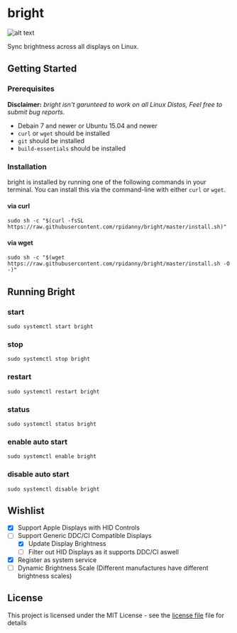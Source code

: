 # bright

![alt text](https://github.com/rpidanny/assets/raw/master/bright/bright_480.gif "bright in action")

Sync brightness across all displays on Linux.

## Getting Started

### Prerequisites

__Disclaimer:__ _bright isn't garunteed to work on all Linux Distos, Feel free to submit bug reports._

* Debain 7 and newer or Ubuntu 15.04 and newer
* `curl` or `wget` should be installed
* `git` should be installed
* `build-essentials` should be installed

### Installation

bright is installed by running one of the following commands in your terminal. You can install this via the command-line with either `curl` or `wget`.

#### via curl

```shell
sudo sh -c "$(curl -fsSL https://raw.githubusercontent.com/rpidanny/bright/master/install.sh)"
```

#### via wget

```shell
sudo sh -c "$(wget https://raw.githubusercontent.com/rpidanny/bright/master/install.sh -O -)"
```

## Running Bright

### start

```shell
sudo systemctl start bright
```

### stop

```shell
sudo systemctl stop bright
```

### restart

```shell
sudo systemctl restart bright
```

### status

```shell
sudo systemctl status bright
```

### enable auto start

```shell
sudo systemctl enable bright
```

### disable auto start

```shell
sudo systemctl disable bright
```

## Wishlist

* [x] Support Apple Displays with HID Controls
* [ ] Support Generic DDC/CI Compatible Displays
  * [x] Update Display Brightness
  * [ ] Filter out HID Displays as it supports DDC/CI aswell
* [x] Register as system service
* [ ] Dynamic Brightness Scale (Different manufactures have different brightness scales)

## License

This project is licensed under the MIT License - see the [license file](LICENSE) file for details